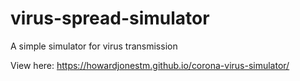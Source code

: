 # virus-spread-simulator

A simple simulator for virus transmission

View here: https://howardjonestm.github.io/corona-virus-simulator/